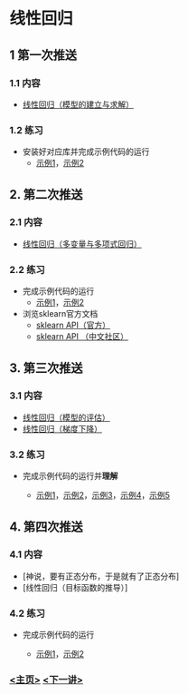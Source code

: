 # 线性回归

## 1 第一次推送

### 1.1 内容

- [线性回归（模型的建立与求解）](https://mp.weixin.qq.com/s?__biz=MzAwNjU0NjA3Ng==&mid=2247483807&idx=1&sn=1da2e31fd68a274fcd83b77050bbed2d&chksm=9b0af66cac7d7f7abaee55f157574e7164ed99409c30ed52d44934a4421f77d370c65be8eb44&token=1590793081&lang=zh_CN#rd)

### 1.2 练习

- 安装好对应库并完成示例代码的运行
  - [示例1](./101_visualization.py)，[示例2](./102_train.py)

## 2. 第二次推送

### 2.1 内容

- [线性回归（多变量与多项式回归）](https://mp.weixin.qq.com/s?__biz=MzAwNjU0NjA3Ng==&mid=2247483848&idx=1&sn=be7383d623cc4af8110d3083c3232180&chksm=9b0af63bac7d7f2de75e2da4698ddb293768418b356adecd6eff35f86c432fd9ccccf135e3ef&token=1309867420&lang=zh_CN#rd)

### 2.2 练习

- 完成示例代码的运行
  - [示例1](./201_train.py)，[示例2](./202_train_pol.py)
- 浏览sklearn官方文档
  - [sklearn API（官方）](https://scikit-learn.org/stable/modules/classes.html)
  - [sklearn API （中文社区）](https://sklearn.apachecn.org/)

## 3. 第三次推送

### 3.1 内容

- [线性回归（模型的评估）](https://mp.weixin.qq.com/s?__biz=MzAwNjU0NjA3Ng==&mid=2247483883&idx=1&sn=763bdd5f990f7d9274f7f0a6a6ca68f5&chksm=9b0af618ac7d7f0edf6611ad6ae95bc60dabb2e9c89e7405ac9fa7c50ecc6c5ad2d4ebdbb97b&token=244392929&lang=zh_CN#rd)
- [线性回归（梯度下降）](https://mp.weixin.qq.com/s?__biz=MzAwNjU0NjA3Ng==&mid=2247483883&idx=2&sn=305d24b937340e0b1650b9e7f4649b30&chksm=9b0af618ac7d7f0e57e48ae87c254016cd5e9e5bb65bd72e6ae3d5a86d22721c057358b3a636&token=244392929&lang=zh_CN#rd)

### 3.2 练习

- 完成示例代码的运行并**理解**

  - [示例1](./301_visualization.py)，[示例2](302_metrics.py)，[示例3](401_visualization.py)，[示例4](402_init_weight.py)，[示例5](./403_gradient_descent.py)

## 4. 第四次推送

### 4.1 内容

- [神说，要有正态分布，于是就有了正态分布]
- [线性回归（目标函数的推导）]

### 4.2 练习

- 完成示例代码的运行
  
  - [示例1](./405_normal_distribution.py)，[示例2](./406_boston_house_prediction.py)
  
    

### **[<主页>](../README.md)**    [<下一讲>](../02_LogisticRegression/README.md)









